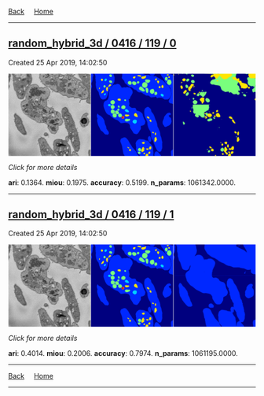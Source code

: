 
[Back](..)&nbsp;&nbsp;&nbsp;&nbsp;&nbsp;[Home](https://leapmanlab.github.io/snapshots)

---

<div class="summary"><a href="0"><h2>random_hybrid_3d / 0416 / 119 / 0</h2></a><p>Created 25 Apr 2019, 14:02:50
</p><a href="0"><img src="0/media/summary.png" align="center"></a><p>
<i>Click for more details</i>
</p></div>

**ari**: 0.1364. **miou**: 0.1975. **accuracy**: 0.5199. **n_params**: 1061342.0000. 

---

<div class="summary"><a href="1"><h2>random_hybrid_3d / 0416 / 119 / 1</h2></a><p>Created 25 Apr 2019, 14:02:50
</p><a href="1"><img src="1/media/summary.png" align="center"></a><p>
<i>Click for more details</i>
</p></div>

**ari**: 0.4014. **miou**: 0.2006. **accuracy**: 0.7974. **n_params**: 1061195.0000. 

---

[Back](..)&nbsp;&nbsp;&nbsp;&nbsp;&nbsp;[Home](https://leapmanlab.github.io/snapshots)

---